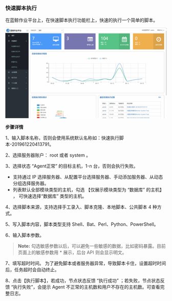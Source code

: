 ### 快速脚本执行

在蓝鲸作业平台上，在快速脚本执行功能栏上，快速的执行一个简单的脚本。

![执行脚本](../assets/执行脚本.gif)



**步骤详情**

1、输入脚本名称，否则会使用系统默认名称如：快速执行脚本-201961220413791。

2、选择服务器账户： root 或者 system 。

3、选择状态 “Agent正常” 的目标主机，1-n 台，否则会执行失败。

- 支持通过 IP 选择服务器、从配置平台选择服务器、手动添加服务器、从动态分组选择服务器。
- 列表默认全部模块类型的主机，勾选 【仅展示模块类型为 “数据库” 的主机】  ， 可快速选择“数据库” 类型的主机。

4、选择脚本来源，支持选择手工录入、脚本克隆、本地脚本、公共脚本 4 种方式。

5、写入脚本内容，脚本类型支持 Shell、Bat、Perl、Python、PowerShell。

6、输入脚本参数。

> **Note:**
> 勾选敏感参数以后，可以避免一些敏感的数据，比如密码暴露。目前页面上的敏感参数用 * 展示，后台 API 则会显示明文。

7、填写超时时间。
为了避免脚本或者服务器异常，导致脚本卡住，设置超时时间后，任务超时会自动终止。

8、点击【执行脚本】，若成功，节点状态反馈 “执行成功” ；若失败，节点状态反馈 “执行失败”，会提示 Agent 不正常的主机数和用户不存在的主机数。可查看完整日志。

